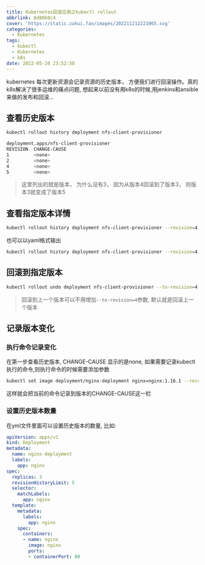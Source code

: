 ```yaml
---
title: Kubernetes回滚应用之kubectl rollout
abbrlink: 8d88b8c4
cover: 'https://static.zahui.fan/images/202211212221065.svg'
categories:
  - Kubernetes
tags:
  - kubectl
  - Kubernetes
  - k8s
date: 2022-05-20 23:52:58
---
```


kubernetes 每次更新资源会记录资源的历史版本， 方便我们进行回滚操作。真的k8s解决了很多运维的痛点问题, 想起来以前没有用k8s的时候,用jenkins和ansible来做的发布和回滚...

## 查看历史版本

```bash
kubectl rollout history deployment nfs-client-provisioner

deployment.apps/nfs-client-provisioner
REVISION  CHANGE-CAUSE
1         <none>
2         <none>
4         <none>
5         <none>
```

> 这里列出的就是版本， 为什么没有3， 因为从版本4回滚到了版本3， 则版本3就变成了版本5

## 查看指定版本详情

```bash
kubectl rollout history deployment nfs-client-provisioner --revision=4
```

也可以以yaml格式输出

```bash
kubectl rollout history deployment nfs-client-provisioner --revision=4 -o yaml
```

## 回滚到指定版本

```bash
kubectl rollout undo deployment nfs-client-provisioner --to-revision=4
```

> 回滚到上一个版本可以不用增加`--to-revision=4`参数, 默认就是回滚上一个版本

## 记录版本变化

### 执行命令记录变化

在第一步查看历史版本, CHANGE-CAUSE 显示的是none, 如果需要记录kubectl执行的命令,则执行命令的时候需要添加参数

```bash
kubectl set image deployment/nginx-deployment nginx=nginx:1.16.1 --record=true
```

这样就会把当前的命令记录到版本的CHANGE-CAUSE这一栏

### 设置历史版本数量

在yml文件里面可以设置历史版本的数量, 比如:

```yml
apiVersion: apps/v1
kind: Deployment
metadata:
  name: nginx-deployment
  labels:
    app: nginx
spec:
  replicas: 3
  revisionHistoryLimit: 5
  selector:
    matchLabels:
      app: nginx
  template:
    metadata:
      labels:
        app: nginx
    spec:
      containers:
      - name: nginx
        image: nginx
        ports:
        - containerPort: 80
```